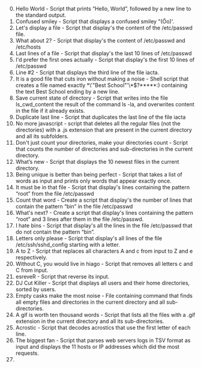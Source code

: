 0. Hello World - Script that prints “Hello, World”, followed by a new line to the standard output.
1. Confused smiley - Script that displays a confused smiley "(Ôo)'.
2. Let's display a file - Script that display's the content of the /etc/passwd file.
3. What about 2? - Script that display's the content of /etc/passwd and /etc/hosts
4. Last lines of a file - Script that display's the last 10 lines of /etc/passwd
5. I'd prefer the first ones actually - Script that display's the first 10 lines of /etc/passwd
6. Line #2 - Script that displays the third line of the file iacta.
7. It is a good file that cuts iron without making a noise - Shell script that creates a file named exactly \*\\\'"Best School\"\'\\\*$\?\*\*\*\*\*:) containing the text Best School ending by a new line.
8. Save current state of directory - Script that writes into the file ls_cwd_content the result of the command ls -la, and overwrites content in the file if it already exists. 
9. Duplicate last line - Script that duplicates the last line of the file iacta
10. No more javascript - script that deletes all the regular files (not the directories) with a .js extension that are present in the current directory and all its subfolders.
11. Don't just count your directories, make your directories count - Script that counts the number of directories and sub-directories in the current directory.
12. What’s new - Script that displays the 10 newest files in the current directory.
13. Being unique is better than being perfect - Script that takes a list of words as input and prints only words that appear exactly once.
14. It must be in that file - Script that display's lines containing the pattern “root” from the file /etc/passwd
15. Count that word - Create a script that display's the number of lines that contain the pattern “bin” in the file /etc/passwd
16. What's next? - Create a script that display's lines containing the pattern “root” and 3 lines after them in the file /etc/passwd. 
17. I hate bins - Script that display's all the lines in the file /etc/passwd that do not contain the pattern “bin”.
18. Letters only please - Script that display's all lines of the file /etc/ssh/sshd_config starting with a letter.
19. A to Z - Script that replaces all characters A and c from input to Z and e respectively.
20. Without C, you would live in hiago - Script that removes all letters c and C from input.
21. esreveR - Script that reverse its input.
22. DJ Cut Killer - Script that displays all users and their home directories, sorted by users.
23. Empty casks make the most noise - File containing command that finds all empty files and directories in the current directory and all sub-directories.
24. A gif is worth ten thousand words - Script that lists all the files with a .gif extension in the current directory and all its sub-directories.
25. Acrostic - Script that decodes acrostics that use the first letter of each line.
26. The biggest fan - Script that parses web servers logs in TSV format as input and displays the 11 hosts or IP addresses which did the most requests.
27. 
